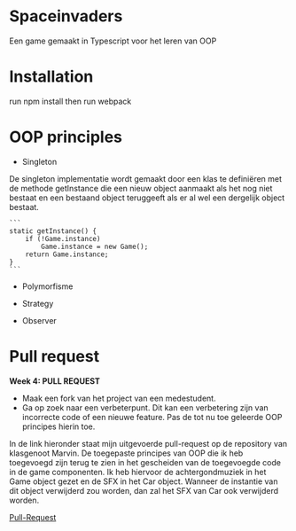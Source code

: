 # Spaceinvaders

Een game gemaakt in Typescript voor het leren van OOP

# Installation
run npm install then run webpack

# OOP principles

* Singleton 

De singleton implementatie wordt gemaakt door een klas te definiëren met de methode getInstance die een nieuw object aanmaakt als het nog niet bestaat en een bestaand object teruggeeft als er al wel een dergelijk object bestaat.

    ```
    static getInstance() {
        if (!Game.instance)
            Game.instance = new Game();
        return Game.instance;
    }
    ```

* Polymorfisme

* Strategy

* Observer 



# Pull request

__Week 4: PULL REQUEST__
* Maak een fork van het project van een medestudent.
* Ga op zoek naar een verbeterpunt. Dit kan een verbetering zijn van
incorrecte code of een nieuwe feature. Pas de tot nu toe geleerde OOP
principes hierin toe.

In de link hieronder staat mijn uitgevoerde pull-request op de repository van klasgenoot Marvin. De toegepaste principes van OOP die ik heb toegevoegd zijn terug te zien in het gescheiden van de toegevoegde code in de game componenten. Ik heb hiervoor de achtergondmuziek in het Game object gezet en de SFX in het Car object. Wanneer de instantie van dit object verwijderd zou worden, dan zal het SFX van Car ook verwijderd worden.

[Pull-Request](https://github.com/dafkas/typescript-game/pull/2)
